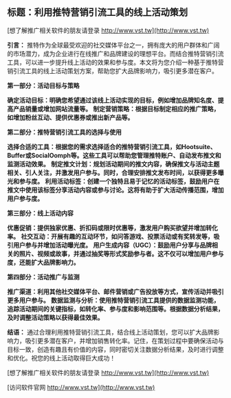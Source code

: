 ## **标题：利用推特营销引流工具的线上活动策划**

[想了解推广相关软件的朋友请登录 http://www.vst.tw](http://www.vst.tw)

**引言：**
推特作为全球最受欢迎的社交媒体平台之一，拥有庞大的用户群体和广阔的市场潜力，成为企业进行在线推广和品牌建设的理想平台。而结合推特营销引流工具，可以进一步提升线上活动的效果和参与度。本文将为您介绍一种基于推特营销引流工具的线上活动策划方案，帮助您扩大品牌影响力，吸引更多潜在客户。

**第一部分：活动目标与策略**

**确定活动目标：明确您希望通过该线上活动实现的目标，例如增加品牌知名度、提高产品销量或增加网站流量等。**
**制定营销策略：根据目标制定相应的推广策略，如增加粉丝互动、提供优惠券或推出新产品等。**

**第二部分：推特营销引流工具的选择与使用**

**选择合适的工具：根据您的需求选择适合的推特营销引流工具，如Hootsuite、Buffer或SocialOomph等。这些工具可以帮助您管理推特账户、自动发布推文和监测活动效果。**
**制定推文计划：规划活动期间的推文内容，确保推文与活动主题相关、引人关注，并激发用户参与。同时，合理安排推文发布时间，以获得更多曝光和参与度。**
**利用活动标签：创建一个独特且易于记忆的活动标签，鼓励用户在推文中使用该标签分享活动内容或参与讨论。这将有助于扩大活动传播范围，增加用户参与度。**

**第三部分：线上活动内容**

**优惠促销：提供独家优惠、折扣码或限时优惠等，激发用户购买欲望并增加转化率。**
**社交互动：开展有趣的互动环节，如问答游戏、投票活动或有奖转发等，吸引用户参与并增加活动曝光度。**
**用户生成内容（UGC）：鼓励用户分享与品牌相关的照片、视频或故事，并通过抽奖等形式奖励参与者。这不仅可以增加用户参与度，还能扩大品牌影响力。**

**第四部分：活动推广与监测**

**推广渠道：利用其他社交媒体平台、邮件营销或广告投放等方式，宣传活动并吸引更多用户参与。**
**数据监测与分析：使用推特营销引流工具提供的数据监测功能，追踪活动期间的关键指标，如转化率、参与度和影响范围等。根据数据分析结果，及时调整活动策略以获得最佳效果。**

**结语：**
通过合理利用推特营销引流工具，结合线上活动策划，您可以扩大品牌影响力，吸引更多潜在客户，并增加销售转化率。记住，在策划过程中要确保活动与目标一致，创造有趣且有价值的内容，同时密切关注数据分析结果，及时进行调整和优化。祝您的线上活动取得巨大成功！

[想了解推广相关软件的朋友请登录 http://www.vst.tw](http://www.vst.tw)


[访问软件官网 http://www.vst.tw](http://www.vst.tw)
